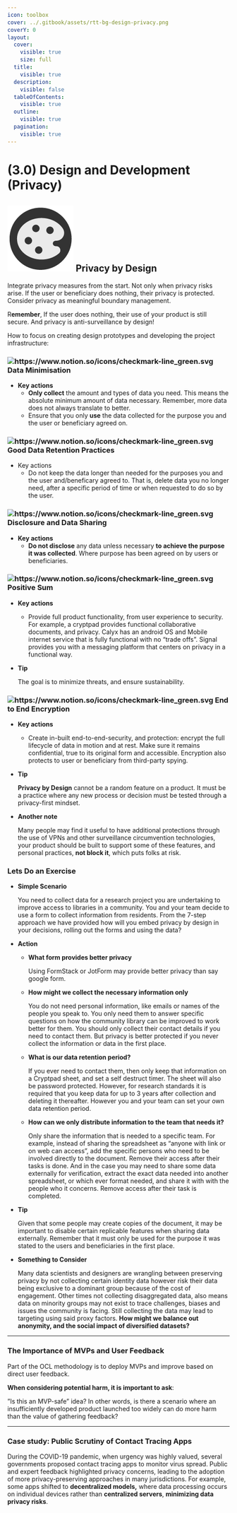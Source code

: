 ```yaml
---
icon: toolbox
cover: ../.gitbook/assets/rtt-bg-design-privacy.png
coverY: 0
layout:
  cover:
    visible: true
    size: full
  title:
    visible: true
  description:
    visible: false
  tableOfContents:
    visible: true
  outline:
    visible: true
  pagination:
    visible: true
---
```


# (3.0) Design and Development (Privacy)

## <img src="../.gitbook/assets/icon-w-design.png" alt="https://www.notion.so/icons/forward_lightgray.svg" data-size="line"> Privacy by Design

Integrate privacy measures from the start. Not only when privacy risks arise. If the user or beneficiary does nothing, their privacy is protected. Consider privacy as meaningful boundary management.

R**emember**, If the user does nothing, their use of your product is still secure. And privacy is anti-surveillance by design!

How to focus on creating design prototypes and developing the project infrastructure:

### <img src="https://www.notion.so/icons/checkmark-line_green.svg" alt="https://www.notion.so/icons/checkmark-line_green.svg" data-size="line"> Data Minimisation

* **Key actions**
  * **Only collect** the amount and types of data you need. This means the absolute minimum amount of data necessary. Remember, more data does not always translate to better.
  * Ensure that you only **use** the data collected for the purpose you and the user or beneficiary agreed on.

### <img src="https://www.notion.so/icons/checkmark-line_green.svg" alt="https://www.notion.so/icons/checkmark-line_green.svg" data-size="line"> Good Data Retention Practices

* Key actions
  * Do not keep the data longer than needed for the purposes you and the user and/beneficary agreed to. That is, delete data you no longer need, after a specific period of time or when requested to do so by the user.

### <img src="https://www.notion.so/icons/checkmark-line_green.svg" alt="https://www.notion.so/icons/checkmark-line_green.svg" data-size="line"> Disclosure and Data Sharing

* **Key actions**
  * **Do not disclose** any data unless necessary **to achieve the purpose it was collected**. Where purpose has been agreed on by users or beneficiaries.

### <img src="https://www.notion.so/icons/checkmark-line_green.svg" alt="https://www.notion.so/icons/checkmark-line_green.svg" data-size="line"> Positive Sum

* **Key actions**
  * Provide full product functionality, from user experience to security. For example, a cryptpad provides functional collaborative documents, and privacy. Calyx has an android OS and Mobile internet service that is fully functional with no “trade offs”. Signal provides you with a messaging platform that centers on privacy in a functional way.
*   **Tip**

    The goal is to minimize threats, and ensure sustainability.

### <img src="https://www.notion.so/icons/checkmark-line_green.svg" alt="https://www.notion.so/icons/checkmark-line_green.svg" data-size="line"> End to End Encryption

* **Key actions**
  * Create in-built end-to-end-security, and protection: encrypt the full lifecycle of data in motion and at rest. Make sure it remains confidential, true to its original form and accessible. Encryption also protects to user or beneficiary from third-party spying.
*   **Tip**

    **Privacy by Design** cannot be a random feature on a product. It must be a practice where any new process or decision must be tested through a privacy-first mindset.
*   **Another note**

    Many people may find it useful to have additional protections through the use of VPNs and other surveillance circumvention technologies, your product should be built to support some of these features, and personal practices, **not block it**, which puts folks at risk.

### &#x20;Lets Do an Exercise

*   **Simple Scenario**

    You need to collect data for a research project you are undertaking to improve access to libraries in a community. You and your team decide to use a form to collect information from residents. From the 7-step approach we have provided how will you embed privacy by design in your decisions, rolling out the forms and using the data?
* **Action**
  *   **What form provides better privacy**

      Using FormStack or JotForm may provide better privacy than say google form.
  *   **How might we collect the necessary information only**

      You do not need personal information, like emails or names of the people you speak to. You only need them to answer specific questions on how the community library can be improved to work better for them. You should only collect their contact details if you need to contact them. But privacy is better protected if you never collect the information or data in the first place.
  *   **What is our data retention period?**

      If you ever need to contact them, then only keep that information on a Cryptpad sheet, and set a self destruct timer. The sheet will also be password protected. However, for research standards it is required that you keep data for up to 3 years after collection and deleting it thereafter. However you and your team can set your own data retention period.
  *   **How can we only distribute information to the team that needs it?**

      Only share the information that is needed to a specific team. For example, instead of sharing the spreadsheet as “anyone with link or on web can access”, add the specific persons who need to be involved directly to the document. Remove their access after their tasks is done. And in the case you may need to share some data externally for verification, extract the exact data needed into another spreadsheet, or which ever format needed, and share it with with the people who it concerns. Remove access after their task is completed.
*   **Tip**

    Given that some people may create copies of the document, it may be important to disable certain replicable features when sharing data externally. Remember that it must only be used for the purpose it was stated to the users and beneficiaries in the first place.
*   **Something to Consider**

    Many data scientists and designers are wrangling between preserving privacy by not collecting certain identity data however risk their data being exclusive to a dominant group because of the cost of engagement. Other times not collecting disaggregated data, also means data on minority groups may not exist to trace challenges, biases and issues the community is facing. Still collecting the data may lead to targeting using said proxy factors. **How might we balance out anonymity, and the social impact of diversified datasets?**

***

### **The Importance of MVPs and User Feedback**

Part of the OCL methodology is to deploy MVPs and improve based on direct user feedback.

**When considering potential harm, it is important to ask**:

”Is this an MVP-safe” idea? In other words, is there a scenario where an insufficiently developed product launched too widely can do more harm than the value of gathering feedback?

***

### **Case study: Public Scrutiny of Contact Tracing Apps**

During the COVID-19 pandemic, when urgency was highly valued, several governments proposed contact tracing apps to monitor virus spread. Public and expert feedback highlighted privacy concerns, leading to the adoption of more privacy-preserving approaches in many jurisdictions. For example, some apps shifted to **decentralized models,** where data processing occurs on individual devices rather than **centralized servers**, **minimizing data privacy risks**.
